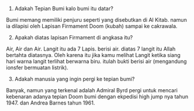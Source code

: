 1. Adakah Tepian Bumi kalo bumi itu datar?

Bumi memang memiliki penjuru seperti yang disebutkan di Al Kitab. namun ia dilapisi oleh Lapisan Firmament Doom (kubah) sampai ke cakrawala.

2. Apakah diatas lapisan Firmament di angkasa itu?

Air, Air dan Air. Langit itu ada 7 Lapis. berisi air. diatas 7 langit itu Allah bertahta diatasnya.
Oleh karena itu jika kamu melihat Langit ketika siang hari warna langit terlihat berwarna biru. itulah bukti berisi air (mengandung ionsfer bermuatan listrik).

3. Adakah manusia yang ingin pergi ke tepian bumi?

Banyak, namun yang terkenal adalah Admiral Byrd pergi untuk mencari kebenaran adanya tepian Doom bumi dengan ekpedisi high jump nya tahun 1947. dan Andrea Barnes tahun 1961.
